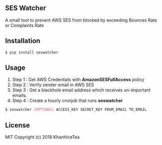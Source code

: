 ## SES Watcher

A small tool to prevent AWS SES from blocked by exceeding Bounces Rate or Complaints Rate

## Installation

```bash
$ pip install seswatcher
```

## Usage

1. Step 1 : Get AWS Credentials with **AmazonSESFullAccess** policy
2. Step 2 : Verify sender email in AWS SES
3. Step 3 : Get a blackhole email address which receives un-important emails.
4. Step 4 : Create a hourly cronjob that runs **seswatcher**

```bash
$ seswatcher [OPTIONS] ACCESS_KEY SECRET_KEY FROM_EMAIL TO_EMAIL
```

## License

MIT Copyright (c) 2018 KhanhIceTea